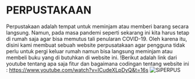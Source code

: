 # PERPUSTAKAAN
Perpustakaan adalah tempat untuk meminjam atau memberi barang secara langsung. Namun, pada masa pandemi seperti sekarang ini kita harus tetap di rumah saja agar bisa memutus tali penularan COVID-19. Oleh karena itu, disini kami membuat sebuah website perpusatakaan agar pengguna tidak perlu untuk pergi keluar rumah namun bisa langsung meminjam atau membeli buku yang di butuhkan di website ini. 
!Berikut adalah link dari youtube tentang apa saja fitur dan bagaimana codingan tentang website ini : https://www.youtube.com/watch?v=ICudeXLpDyQ&t=16s
![SiPERPUS](https://user-images.githubusercontent.com/63888291/123754301-f0430800-d8e4-11eb-935d-10ccd3abef7c.png)
